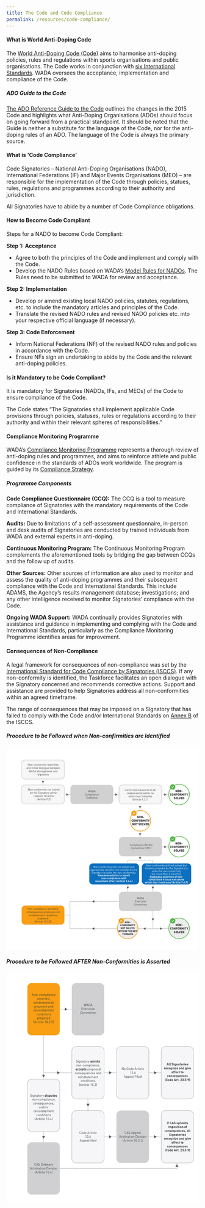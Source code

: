 ```yaml
---
title: The Code and Code Compliance
permalink: /resources/code-compliance/
---
```

#### **What is World Anti-Doping Code**
The [World Anti-Doping Code (Code)](/files/information-for-stakeholders/2021-Code.pdf) aims to harmonise anti-doping policies, rules and regulations within sports organisations and public organisations. The Code works in conjunction with [six International Standards](https://www.wada-ama.org/en/what-we-do/international-standards). WADA oversees the acceptance, implementation and compliance of the Code. 

##### ADO Guide to the Code
[The ADO Reference Guide to the Code](https://www.wada-ama.org/sites/default/files/resources/files/wada_ado_reference_guide_to_code_final_en_revsept2015.pdf) outlines the changes in the 2015 Code and highlights what Anti-Doping Organisations (ADOs) should focus on going forward from a practical standpoint. It should be noted that the Guide is neither a substitute for the language of the Code, nor for the anti-doping rules of an ADO. The language of the Code is always the primary source. 

#### **What is 'Code Compliance'**
Code Signatories – National Anti-Doping Organisations (NADO), International Federations (IF) and Major Events Organisations (MEO) – are responsible for the implementation of the Code through policies, statues, rules, regulations and programmes according to their authority and jurisdiction.

All Signatories have to abide by a number of Code Compliance obligations.

#### **How to Become Code Compliant**
Steps for a NADO to become Code Compliant:

**Step 1: Acceptance**

- Agree to both the principles of the Code and implement and comply with the Code.
- Develop the NADO Rules based on WADA’s [Model Rules for NADOs](https://www.wada-ama.org/en/resources/world-anti-doping-program/2015-model-rules-for-national-anti-doping-organizations). The Rules need to be submitted to WADA for review and acceptance.

**Step 2: Implementation**

- Develop or amend existing local NADO policies, statutes, regulations, etc. to include the mandatory articles and principles of the Code.
- Translate the revised NADO rules and revised NADO policies etc. into your respective official language (if necessary).

**Step 3: Code Enforcement**

- Inform National Federations (NF) of the revised NADO rules and policies in accordance with the Code.
- Ensure NFs sign an undertaking to abide by the Code and the relevant anti-doping policies.

#### **Is it Mandatory to be Code Compliant?**
It is mandatory for Signatories (NADOs, IFs, and MEOs) of the Code to ensure compliance of the Code.

The Code states “The Signatories shall implement applicable Code provisions through policies, statuses, rules or regulations according to their authority and within their relevant spheres of responsibilities.”

#### **Compliance Monitoring Programme**
WADA’s [Compliance Monitoring Programme](https://www.wada-ama.org/en/compliance-monitoring-program) represents a thorough review of anti-doping rules and programmes, and aims to reinforce athlete and public confidence in the standards of ADOs work worldwide. The program is guided by its [Compliance Strategy](https://www.wada-ama.org/sites/default/files/20200326_compliance_strategy.pdf).
##### Programme Components
__Code Compliance Questionnaire (CCQ):__ The CCQ is a tool to measure compliance of Signatories with the mandatory requirements of the Code and International Standards.

__Audits:__ Due to limitations of a self-assessment questionnaire, in-person and desk audits of Signatories are conducted by trained individuals from WADA and external experts in anti-doping.

__Continuous Monitoring Program:__ The Continuous Monitoring Program complements the aforementioned tools by bridging the gap between CCQs and the follow up of audits.

__Other Sources:__ Other sources of information are also used to monitor and assess the quality of anti-doping programmes and their subsequent compliance with the Code and International Standards. This include ADAMS, the Agency’s results management database; investigations; and any other intelligence received to monitor Signatories’ compliance with the Code.

__Ongoing WADA Support:__ WADA continually provides Signatories with assistance and guidance in implementing and complying with the Code and International Standards, particularly as the Compliance Monitoring Programme identifies areas for improvement.

#### **Consequences of Non-Compliance**
A legal framework for consequences of non-compliance was set by the [International Standard for Code Compliance by Signatories (ISCCS)](https://www.wada-ama.org/sites/default/files/resources/files/international_standard_isccs_2020.pdf). If any non-conformity is identified, the Taskforce facilitates an open dialogue with the Signatory concerned and recommends corrective actions. Support and assistance are provided to help Signatories address all non-conformities within an agreed timeframe.

The range of consequences that may be imposed on a Signatory that has failed to comply with the Code and/or International Standards on [Annex B](/files/resources/ISCCS-annexb-2019.pdf) of the ISCCS.

##### Procedure to be Followed when Non-confirmities are Identified
![Procedure to be Followed when Non-Conformities are Identified](/images/Procedure-to-be-Followed-when-Non-Conformities-are-Identified.png)

##### Procedure to be Followed **AFTER** Non-Conformities is Asserted
![Procedure to be Followed after Non-Conformities is Asserted](/images/Procedure-to-be-Followed-AFTER-Non-Conformities-is-Asserted.png)
